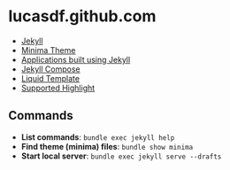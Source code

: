 # lucasdf.github.com

- [Jekyll](https://jekyllrb.com/docs/home/)  
- [Minima Theme](https://github.com/jekyll/minima)
- [Applications built using Jekyll](https://github.com/jekyll/jekyll/wiki/sites)
- [Jekyll Compose](https://github.com/jekyll/jekyll-compose)
- [Liquid Template](https://shopify.github.io/liquid/)
- [Supported Highlight](https://github.com/jneen/rouge/wiki/List-of-supported-languages-and-lexers)

## Commands
- **List commands**: ```bundle exec jekyll help```
- **Find theme (minima) files**: ```bundle show minima```
- **Start local server**: ```bundle exec jekyll serve --drafts```
